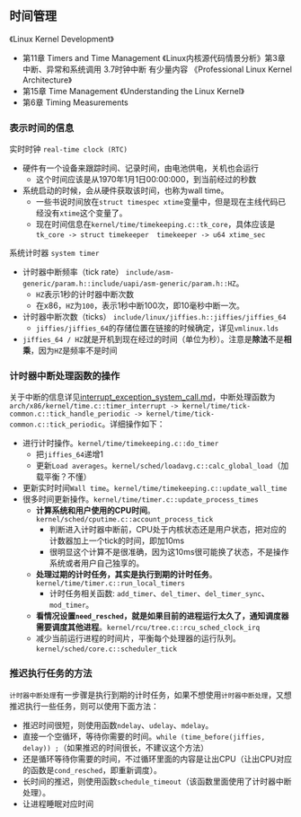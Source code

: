 ## 时间管理
《Linux Kernel Development》
  - 第11章 Timers and Time Management
《Linux内核源代码情景分析》第3章中断、异常和系统调用 3.7时钟中断 有少量内容
《Professional Linux Kernel Architecture》
  - 第15章 Time Management
《Understanding the Linux Kernel》
  - 第6章 Timing Measurements


### 表示时间的信息
实时时钟 `real-time clock (RTC)`
- 硬件有一个设备来跟踪时间、记录时间，由电池供电，关机也会运行
  - 这个时间应该是从1970年1月1日00:00:000，到当前经过的秒数
- 系统启动的时候，会从硬件获取该时间，也称为wall time。
  - 一些书说时间放在`struct timespec xtime`变量中，但是现在主线代码已经没有`xtime`这个变量了。
  - 现在时间信息在`kernel/time/timekeeping.c::tk_core`，具体应该是`tk_core -> struct timekeeper	timekeeper -> u64 xtime_sec`

系统计时器 `system timer`
- 计时器中断频率（tick rate） `include/asm-generic/param.h::include/uapi/asm-generic/param.h::HZ`。
  - `HZ`表示1秒的计时器中断次数
  - 在x86，`HZ`为`100`，表示1秒中断100次，即10毫秒中断一次。
- 计时器中断次数（ticks） `include/linux/jiffies.h::jiffies/jiffies_64`
  - `jiffies/jiffies_64`的存储位置在链接的时候确定，详见`vmlinux.lds`
- `jiffies_64 / HZ`就是开机到现在经过的时间（单位为秒）。注意是**除法**不是**相乘**，因为`HZ`是频率不是时间


### 计时器中断处理函数的操作
关于中断的信息详见[interrupt_exception_system_call.md](/linux_kernel/source_note/interrupt_exception_system_call.md)，中断处理函数为`arch/x86/kernel/time.c::timer_interrupt -> kernel/time/tick-common.c::tick_handle_periodic -> kernel/time/tick-common.c::tick_periodic`。详细操作如下：
- 进行计时操作。`kernel/time/timekeeping.c::do_timer`
  - 把`jiffies_64`递增1
  - 更新`Load averages`。`kernel/sched/loadavg.c::calc_global_load`（加载平衡？不懂）
- 更新实时时间`Wall time`。`kernel/time/timekeeping.c::update_wall_time`
- 很多时间更新操作。`kernel/time/timer.c::update_process_times`
  - **计算系统和用户使用的CPU时间**。`kernel/sched/cputime.c::account_process_tick`
    - 判断进入计时器中断前，CPU处于内核状态还是用户状态，把对应的计数器加上一个tick的时间，即加10ms
    - 很明显这个计算不是很准确，因为这10ms很可能换了状态，不是操作系统或者用户自己独享的。
  - **处理过期的计时任务，其实是执行到期的计时任务**。`kernel/time/timer.c::run_local_timers`
    - 计时任务相关函数: `add_timer`、`del_timer`、`del_timer_sync`、`mod_timer`。
  - **看情况设置`need_resched`，就是如果目前的进程运行太久了，通知调度器需要调度其他进程**。`kernel/rcu/tree.c::rcu_sched_clock_irq`
  - 减少当前运行进程的时间片，平衡每个处理器的运行队列。`kernel/sched/core.c::scheduler_tick`


### 推迟执行任务的方法
`计时器中断处理`有一步骤是执行到期的计时任务，如果不想使用`计时器中断处理`，又想推迟执行一些任务，则可以使用下面方法：
- 推迟时间很短，则使用函数`ndelay`、`udelay`、`mdelay`。
- 直接一个空循环，等待你需要的时间。`while (time_before(jiffies, delay)) ;`（如果推迟的时间很长，不建议这个方法）
- 还是循环等待你需要的时间，不过循环里面的内容是让出CPU（让出CPU对应的函数是`cond_resched`，即重新调度）。
- 长时间的推迟，则使用函数`schedule_timeout`（该函数里面使用了计时器中断处理）。
- 让进程睡眠对应时间

